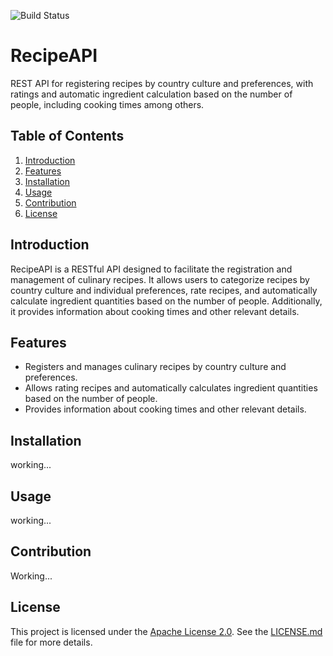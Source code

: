 ![Build Status](https://github.com/rgdevment/RecipeApi/actions/workflows/continuous-integration.yml/badge.svg)


# RecipeAPI

REST API for registering recipes by country culture and preferences, with ratings and automatic ingredient calculation based on the number of people, including cooking times among others.

## Table of Contents

1. [Introduction](#introduction)
2. [Features](#features)
3. [Installation](#installation)
4. [Usage](#usage)
5. [Contribution](#contribution)
6. [License](#license)

## Introduction

RecipeAPI is a RESTful API designed to facilitate the registration and management of culinary recipes. It allows users to categorize recipes by country culture and individual preferences, rate recipes, and automatically calculate ingredient quantities based on the number of people. Additionally, it provides information about cooking times and other relevant details.

## Features

- Registers and manages culinary recipes by country culture and preferences.
- Allows rating recipes and automatically calculates ingredient quantities based on the number of people.
- Provides information about cooking times and other relevant details.

## Installation

working...

## Usage

working...

## Contribution

Working...

## License

This project is licensed under the [Apache License 2.0](LICENSE.md). See the [LICENSE.md](LICENSE.md) file for more details.
